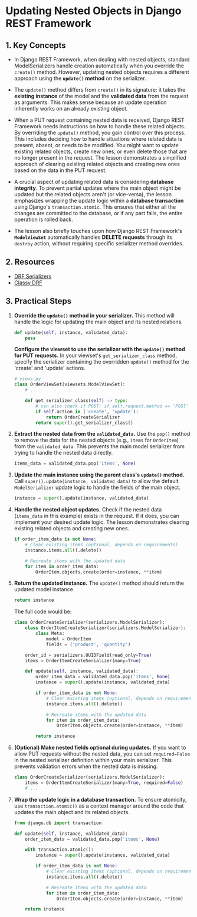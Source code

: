 # Updating Nested Objects in Django REST Framework

## 1. Key Concepts

- In Django REST Framework, when dealing with nested objects, standard ModelSerializers handle creation automatically when you override the `create()` method. However, updating nested objects requires a different approach using the **`update()` method** on the serializer.

- The `update()` method differs from `create()` in its signature: it takes the **existing instance** of the model and the **validated data** from the request as arguments. This makes sense because an update operation inherently works on an already existing object.

- When a PUT request containing nested data is received, Django REST Framework needs instructions on how to handle these related objects. By overriding the `update()` method, you gain control over this process. This includes deciding how to handle situations where related data is present, absent, or needs to be modified. You might want to update existing related objects, create new ones, or even delete those that are no longer present in the request. The lesson demonstrates a simplified approach of clearing existing related objects and creating new ones based on the data in the PUT request.

- A crucial aspect of updating related data is considering **database integrity**. To prevent partial updates where the main object might be updated but the related objects aren't (or vice-versa), the lesson emphasizes wrapping the update logic within a **database transaction** using Django's `transaction.atomic`. This ensures that either all the changes are committed to the database, or if any part fails, the entire operation is rolled back.

- The lesson also briefly touches upon how Django REST Framework's **`ModelViewSet`** automatically handles **DELETE requests** through its `destroy` action, without requiring specific serializer method overrides.

## 2. Resources

- [DRF Serializers](https://www.django-rest-framework.org/api-guide/serializers/)
- [Classy DRF](https://www.cdrf.co/)

## 3. Practical Steps

1.  **Override the `update()` method in your serializer.** This method will handle the logic for updating the main object and its nested relations.

    ```python
    def update(self, instance, validated_data):
        pass
    ```

    **Configure the viewset to use the serializer with the `update()` method for PUT requests.** In your viewset's `get_serializer_class` method, specify the serializer containing the overridden `update()` method for the 'create' and 'update' actions.

    ```py
    # views.py
    class OrderViewSet(viewsets.ModelViewSet):
        # ...

        def get_serializer_class(self) -> type:
            # can also check if POST: if self.request.method == 'POST'
            if self.action in ('create', 'update'):
                return OrderCreateSerializer
            return super().get_serializer_class()
    ```

2.  **Extract the nested data from the `validated_data`.** Use the `pop()` method to remove the data for the nested objects (e.g., `items` for `OrderItem`) from the `validated_data`. This prevents the main model serializer from trying to handle the nested data directly.

    ```python
    items_data = validated_data.pop('items', None)
    ```

3.  **Update the main instance using the parent class's `update()` method.** Call `super().update(instance, validated_data)` to allow the default `ModelSerializer` update logic to handle the fields of the main object.

    ```python
    instance = super().update(instance, validated_data)
    ```

4.  **Handle the nested object updates.** Check if the nested data (`items_data` in this example) exists in the request. If it does, you can implement your desired update logic. The lesson demonstrates clearing existing related objects and creating new ones.

    ```python
    if order_item_data is not None:
        # Clear existing items (optional, depends on requirements)
        instance.items.all().delete()

        # Recreate items with the updated data
        for item in order_item_data:
            OrderItem.objects.create(order=instance, **item)
    ```

5.  **Return the updated instance.** The `update()` method should return the updated model instance.

    ```python
    return instance
    ```

    The full code would be:

    ```py
    class OrderCreateSerializer(serializers.ModelSerializer):
        class OrderItemCreateSerializer(serializers.ModelSerializer):
            class Meta:
                model = OrderItem
                fields = ('product', 'quantity')

        order_id = serializers.UUIDField(read_only=True)
        items = OrderItemCreateSerializer(many=True)

        def update(self, instance, validated_data):
            order_item_data = validated_data.pop('items', None)
            instance = super().update(instance, validated_data)

            if order_item_data is not None:
                # Clear existing items (optional, depends on requirements)
                instance.items.all().delete()

                # Recreate items with the updated data
                for item in order_item_data:
                    OrderItem.objects.create(order=instance, **item)

            return instance
    ```

6.  **(Optional) Make nested fields optional during updates.** If you want to allow PUT requests without the nested data, you can set `required=False` in the nested serializer definition within your main serializer. This prevents validation errors when the nested data is missing.

    ```python
    class OrderCreateSerializer(serializers.ModelSerializer):
        items = OrderItemCreateSerializer(many=True, required=False)
        # ...
    ```

7.  **Wrap the update logic in a database transaction.** To ensure atomicity, use `transaction.atomic()` as a context manager around the code that updates the main object and its related objects.

    ```python
    from django.db import transaction

    def update(self, instance, validated_data):
        order_item_data = validated_data.pop('items', None)

        with transaction.atomic():
            instance = super().update(instance, validated_data)

            if order_item_data is not None:
                # Clear existing items (optional, depends on requirements)
                instance.items.all().delete()

                # Recreate items with the updated data
                for item in order_item_data:
                    OrderItem.objects.create(order=instance, **item)

        return instance
    ```
